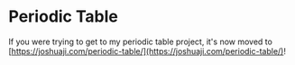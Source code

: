 # Periodic Table

If you were trying to get to my periodic table project, it's now moved to [https://joshuaji.com/periodic-table/](https://joshuaji.com/periodic-table/)!

